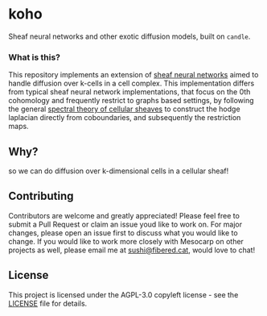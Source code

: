 # koho

Sheaf neural networks and other exotic diffusion models, built on `candle`. 

### What is this?

This repository implements an extension of [sheaf neural networks](https://arxiv.org/abs/2012.06333) aimed to handle diffusion over k-cells in a cell complex. This implementation differs from typical sheaf neural network implementations, that focus on the 0th cohomology and frequently restrict to graphs based settings, by following the general [spectral theory of cellular sheaves](https://arxiv.org/abs/1808.01513) to construct the hodge laplacian directly from coboundaries, and subsequently the restriction maps.

## Why?

so we can do diffusion over k-dimensional cells in a cellular sheaf!

## Contributing

Contributors are welcome and greatly appreciated! Please feel free to submit a Pull Request or claim an issue youd like to work on. For major changes, please open an issue first to discuss what you would like to change. If you would like to work more closely with Mesocarp on other projects as well, please email me at sushi@fibered.cat, would love to chat!

## License

This project is licensed under the AGPL-3.0 copyleft license - see the [LICENSE](LICENSE) file for details.
